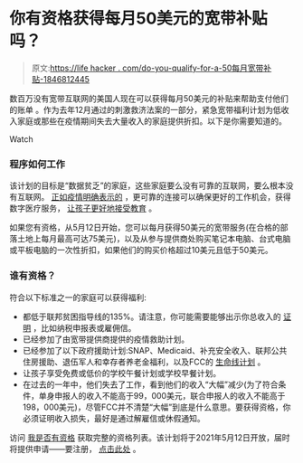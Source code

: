 # 你有资格获得每月50美元的宽带补贴吗？

> 原文:[https://life hacker . com/do-you-qualify-for-a-50每月宽带补贴-1846812445](https://lifehacker.com/do-you-qualify-for-a-50-monthly-broadband-subsidy-1846812445)

数百万没有宽带互联网的美国人现在可以获得每月50美元的补贴来帮助支付他们的账单 。作为去年12月通过的刺激救济法案的一部分，紧急宽带福利计划为低收入家庭或那些在疫情期间失去大量收入的家庭提供折扣。以下是你需要知道的。

Watch

### **程序如何工作**

该计划的目标是“数据贫乏”的家庭，这些家庭要么没有可靠的互联网，要么根本没有互联网。 [正如疫情明确表示的](https://www.pewresearch.org/internet/2020/04/30/53-of-americans-say-the-internet-has-been-essential-during-the-covid-19-outbreak/) ，更可靠的连接可以确保更好的工作机会，获得数字医疗服务， [让孩子更好地接受教育](https://www.citylab.com/equity/2018/01/mobile-only-challenge-fcc-broadband-definition/550202/) 。

如果您有资格，从5月12日开始，您可以每月获得50美元的宽带服务(在合格的部落土地上每月最高可达75美元)，以及从参与提供商处购买笔记本电脑、台式电脑或平板电脑的一次性折扣，如果他们的购买价格超过10美元且低于50美元。

### 谁有资格？

符合以下标准之一的家庭可以获得福利:

*   都低于联邦贫困指导线的135%。请注意，你可能需要能够出示你总收入的 [证明](https://getemergencybroadband.org/how-to-apply/show-you-qualify/) ，比如纳税申报表或雇佣信。
*   已经参加了由宽带提供商提供的疫情救助计划。
*   已经参加了以下政府援助计划:SNAP、Medicaid、补充安全收入、联邦公共住房援助、退伍军人和幸存者养老金福利，以及FCC的 [生命线计划](https://www.fcc.gov/lifeline-consumers) 。
*   让孩子享受免费或低价的学校午餐计划或学校早餐计划。
*   在过去的一年中，他们失去了工作，看到他们的收入“大幅”减少(为了符合条件，单身申报人的收入不能高于99，000美元，联合申报人的收入不能高于198，000美元)，尽管FCC并不清楚“大幅”到底是什么意思。要获得资格，你必须证明收入损失，最好是通过解雇信或休假通知。

访问 [我是否有资格](https://getemergencybroadband.org/do-i-qualify/) 获取完整的资格列表。该计划将于2021年5月12日开放，届时将提供申请——要注册， [点击此处](https://getemergencybroadband.org) 。